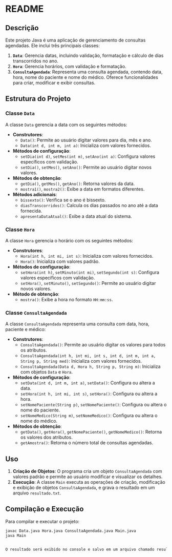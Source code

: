 # README

## Descrição

Este projeto Java é uma aplicação de gerenciamento de consultas agendadas. Ele inclui três principais classes:

1. **`Data`**: Gerencia datas, incluindo validação, formatação e cálculo de dias transcorridos no ano.
2. **`Hora`**: Gerencia horários, com validação e formatação.
3. **`ConsultaAgendada`**: Representa uma consulta agendada, contendo data, hora, nome do paciente e nome do médico. Oferece funcionalidades para criar, modificar e exibir consultas.

## Estrutura do Projeto

### Classe `Data`

A classe `Data` gerencia a data com os seguintes métodos:

- **Construtores**:
  - `Data()`: Permite ao usuário digitar valores para dia, mês e ano.
  - `Data(int d, int m, int a)`: Inicializa com valores fornecidos.
- **Métodos de configuração**:
  - `setDia(int d)`, `setMes(int m)`, `setAno(int a)`: Configura valores específicos com validação.
  - `setDia()`, `setMes()`, `setAno()`: Permite ao usuário digitar novos valores.
- **Métodos de obtenção**:
  - `getDia()`, `getMes()`, `getAno()`: Retorna valores da data.
  - `mostra1()`, `mostra2()`: Exibe a data em formatos diferentes.
- **Métodos adicionais**:
  - `bissexto()`: Verifica se o ano é bissexto.
  - `diasTranscorridos()`: Calcula os dias passados no ano até a data fornecida.
  - `apresentaDataAtual()`: Exibe a data atual do sistema.

### Classe `Hora`

A classe `Hora` gerencia o horário com os seguintes métodos:

- **Construtores**:
  - `Hora(int h, int mi, int s)`: Inicializa com valores fornecidos.
  - `Hora()`: Inicializa com valores padrão.
- **Métodos de configuração**:
  - `setHora(int h)`, `setMinuto(int mi)`, `setSegundo(int s)`: Configura valores específicos com validação.
  - `setHora()`, `setMinuto()`, `setSegundo()`: Permite ao usuário digitar novos valores.
- **Método de obtenção**:
  - `mostra()`: Exibe a hora no formato `HH:mm:ss`.

### Classe `ConsultaAgendada`

A classe `ConsultaAgendada` representa uma consulta com data, hora, paciente e médico:

- **Construtores**:
  - `ConsultaAgendada()`: Permite ao usuário digitar os valores para todos os atributos.
  - `ConsultaAgendada(int h, int mi, int s, int d, int m, int a, String p, String med)`: Inicializa com valores fornecidos.
  - `ConsultaAgendada(Data d, Hora h, String p, String m)`: Inicializa com objetos `Data` e `Hora`.
- **Métodos de configuração**:
  - `setData(int d, int m, int a)`, `setData()`: Configura ou altera a data.
  - `setHora(int h, int mi, int s)`, `setHora()`: Configura ou altera a hora.
  - `setNomePaciente(String p)`, `setNomePaciente()`: Configura ou altera o nome do paciente.
  - `setNomeMedico(String m)`, `setNomeMedico()`: Configura ou altera o nome do médico.
- **Métodos de obtenção**:
  - `getData()`, `getHora()`, `getNomePaciente()`, `getNomeMedico()`: Retorna os valores dos atributos.
  - `getAmostra()`: Retorna o número total de consultas agendadas.

## Uso

1. **Criação de Objetos**: O programa cria um objeto `ConsultaAgendada` com valores padrão e permite ao usuário modificar e visualizar os detalhes.
2. **Execução**: A classe `Main` executa as operações de criação, modificação e exibição de objetos `ConsultaAgendada`, e grava o resultado em um arquivo `resultado.txt`.

## Compilação e Execução

Para compilar e executar o projeto:

```bash
javac Data.java Hora.java ConsultaAgendada.java Main.java
java Main


O resultado será exibido no console e salvo em um arquivo chamado resultado.txt.
